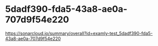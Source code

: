 # 5dadf390-fda5-43a8-ae0a-707d9f54e220
https://sonarcloud.io/summary/overall?id=examly-test_5dadf390-fda5-43a8-ae0a-707d9f54e220
